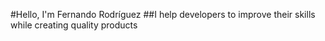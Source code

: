 #Hello, I'm Fernando Rodríguez
##I help developers to improve their skills while creating quality products

